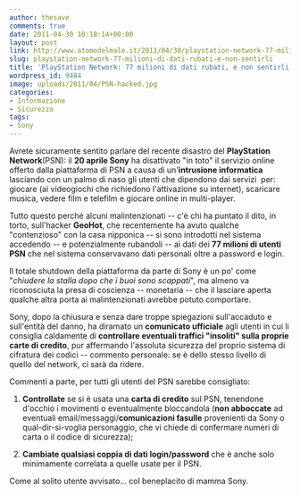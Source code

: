 ```yaml
---
author: thesave
comments: true
date: 2011-04-30 10:18:14+00:00
layout: post
link: http://www.atomodelmale.it/2011/04/30/playstation-network-77-milioni-di-dati-rubati-e-non-sentirli/
slug: playstation-network-77-milioni-di-dati-rubati-e-non-sentirli
title: 'PlayStation Network: 77 milioni di dati rubati, e non sentirli'
wordpress_id: 9484
image: uploads/2011/04/PSN-hacked.jpg
categories:
- Informazione
- Sicurezza
tags:
- Sony
---
```


Avrete sicuramente sentito parlare del recente disastro del **PlayStation Network**(PSN): il **20 aprile Sony** ha disattivato "in toto" il servizio online offerto dalla piattaforma di PSN a causa di un'**intrusione informatica** lasciando con un palmo di naso gli utenti che dipendono dai servizi  per: giocare (ai videogiochi che richiedono l'attivazione su internet), scaricare musica, vedere film e telefilm e giocare online in multi-player.

Tutto questo perché alcuni malintenzionati -- c'è chi ha puntato il dito, in torto, sull'hacker **GeoHot**, che recentemente ha avuto qualche "contenzioso" con la casa nipponica -- si sono introdotti nel sistema accedendo -- e potenzialmente rubandoli -- ai dati dei **77 milioni di utenti PSN** che nel sistema conservavano dati personali oltre a password e login.

Il totale shutdown della piattaforma da parte di Sony è un po' come "_chiudere la stalla dopo che i buoi sono scappati_", ma almeno va riconosciuta la presa di coscienza -- monetaria -- che il lasciare aperta qualche altra porta ai malintenzionati avrebbe potuto comportare.

Sony, dopo la chiusura e senza dare troppe spiegazioni sull'accaduto e sull'entità del danno, ha diramato un **comunicato ufficiale** agli utenti in cui li consiglia caldamente di **controllare eventuali traffici "insoliti" sulla proprie carte di credito**, pur affermando l'assoluta sicurezza del proprio sistema di cifratura dei codici -- commento personale: se è dello stesso livello di quello del network, ci sarà da ridere.

Commenti a parte, per tutti gli utenti del PSN sarebbe consigliato:

	
  1. **Controllate** se si è usata una **carta di credito** sul PSN, tenendone d'occhio i movimenti o eventualmente bloccandola (**non abboccate** ad eventuali email/messaggi/**comunicazioni fasulle** provenienti da Sony o qual-dir-si-voglia personaggio, che vi chiede di confermare numeri di carta o il codice di sicurezza);

	
  2. **Cambiate qualsiasi coppia di dati login/password** che è anche solo minimamente correlata a quelle usate per il PSN.

Come al solito utente avvisato... col beneplacito di mamma Sony.

